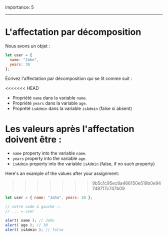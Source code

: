 importance: 5

---

# L'affectation par décomposition

Nous avons un objet :

```js
let user = {
  name: "John",
  years: 30
};
```

Écrivez l'affectation par décomposition qui se lit comme suit :

<<<<<<< HEAD
- Propriété `name` dans la variable `name`.
- Propriété `years` dans la variable `age`.
- Proprété `isAdmin` dans la variable `isAdmin` (false si absent)

Les valeurs après l'affectation doivent être :
=======
- `name` property into the variable `name`.
- `years` property into the variable `age`.
- `isAdmin` property into the variable `isAdmin` (false, if no such property)

Here's an example of the values after your assignment:
>>>>>>> 9b5c1c95ec8a466150e519b0e94748717c747b09

```js
let user = { name: "John", years: 30 };

// votre code à gauche ::
// ... = user

alert( name ); // John
alert( age ); // 30
alert( isAdmin ); // false
```

